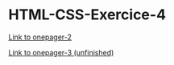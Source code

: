 # HTML-CSS-Exercice-4

[Link to onepager-2](https://superchillb.github.io/HTML-CSS-Exercice-4/)



[Link to onepager-3 (unfinished)](https://superchillb.github.io/HTML-CSS-Exercice-4/onepager-3/)
